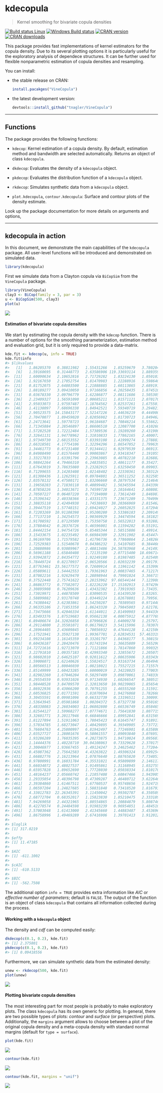 <!-- README.md is generated from README.Rmd. Please edit that file -->
kdecopula
=========

> Kernel smoothing for bivariate copula densities

[![Build status Linux](https://travis-ci.org/tnagler/kdecopula.svg?branch=master)](https://travis-ci.org/tnagler/kdecopula) [![Windows Build status](http://ci.appveyor.com/api/projects/status/github/tnagler/kdecopula?svg=true)](https://ci.appveyor.com/project/tnagler/kdecopula) [![CRAN version](http://www.r-pkg.org/badges/version/kdecopula)](https://cran.r-project.org/web/packages/kdecopula/index.html) [![CRAN downloads](http://cranlogs.r-pkg.org/badges/kdecopula)](https://cran.r-project.org/web/packages/kdecopula/index.html)

This package provides fast implementations of kernel estimators for the copula density. Due to its several plotting options it is particularly useful for the exploratory analysis of dependece structures. It can be further used for flexible nonparametric estimation of copula densities and resampling.

You can install:

-   the stable release on CRAN:

    ``` r
    install.pacakges("VineCopula")
    ```

-   the latest development version:

    ``` r
    devtools::install_github("tnagler/VineCopula")
    ```

------------------------------------------------------------------------

Functions
---------

The package provides the following functions:

-   `kdecop`: Kernel estimation of a copula density. By default, estimation method and bandwidth are selected automatically. Returns an object of class `kdecopula`.

-   `dkdecop`: Evaluates the density of a `kdecopula` object.

-   `pkdecop`: Evaluates the distribution function of a `kdecopula` object.

-   `rkdecop`: Simulates synthetic data from a `kdecopula` object.

-   `plot.kdecopula`, `contour.kdecopula`: Surface and contour plots of the density estimate.

Look up the package documentation for more details on arguments and options,

------------------------------------------------------------------------

kdecopula in action
-------------------

In this document, we demonstrate the main capabilities of the `kdecopula` package. All user-level functions will be introduced and demonstrated on simulated data.

``` r
library(kdecopula)
```

First we simulate data from a Clayton copula via `BiCopSim` from the `VineCopula` package.

``` r
library(VineCopula)
clay3 <- BiCop(family = 3, par = 3)
u <- BiCopSim(500, clay3)
plot(u)
```

![](inst/README-unnamed-chunk-3-1.png)

#### Estimation of bivariate copula densities

We start by estimating the copula density with the `kdecop` function. There is a number of options for the smoothing parameterization, estimation method and evaluation grid, but it is only required to provide a data-matrix.

``` r
kde.fit <- kdecop(u, info = TRUE)
kde.fit$info
#> $likvalues
#>   [1]   1.86205370   0.38811982   1.55431266   1.85259679   3.78020465
#>   [6]   1.59160695   0.31448773   2.63586906 119.33693114   1.88935942
#>  [11]   1.60090634   2.10652816   2.71729282   1.83224130   1.05010351
#>  [16]   1.92167650   2.17052754   1.81470983   1.22288916   1.59864031
#>  [21]   0.81752075   2.64803500   1.21888885   1.60113865   2.68919176
#>  [26]   1.88189277   3.09410050   1.97166856   4.20258435   1.87451027
#>  [31]   0.03678330   2.09796779   1.62286877   2.08111686   1.50530559
#>  [36]   2.23409327   1.56591090   2.00685211   1.81571121   2.07017004
#>  [41]   2.95033073   1.97597487   1.18764562   3.82537261   1.67550183
#>  [46]   1.41138097   7.68696338   1.84942521   7.59340719   3.29482158
#>  [51]   2.90523575  14.15843177   2.52147226   1.44636219   0.44490045
#>  [56]   2.70470077   1.89459020   2.82056982   1.81730723   1.84946248
#>  [61]   2.24713641   1.59778723   1.96184687   1.70846214   5.55662242
#>  [66]   1.71345884   2.28546897   1.86606510   2.12087700   1.41026016
#>  [71]   1.57282528   1.72212484   1.57389536   1.19289260   2.43190045
#>  [76]   2.32641131   1.94778962   1.31010833   1.77862165   2.40007220
#>  [81]   1.97349730   2.68153552   7.83393108   1.41999274   1.27888349
#>  [86]   2.66318501   4.17754106   1.32294296   1.86547052   1.79963987
#>  [91]   1.34461773   0.67231408   7.91344411   6.92979539   1.06913705
#>  [96]   0.84988490   2.81576440   0.99003867   2.93418347   1.19105534
#> [101]   1.33217833   1.63391796   2.23963085   0.40782210   1.82688253
#> [106]   0.98842264   4.79466310   6.24835851   3.48611177   0.35427131
#> [111]   1.67643019   3.78635080   3.23282915   1.63250450   0.09903714
#> [116]   0.71299655   3.14203408   1.02148402   1.22330361   3.30312675
#> [121]   1.81308436   1.12625911   0.89784801   2.36511252   1.92258538
#> [126]   2.03578132   4.47580171   1.83206660   0.28797534   2.21464042
#> [131]   1.19658283   2.71830118   0.40899482   1.56345594   1.84339881
#> [136]   4.87858226   1.34013671   3.74599728   2.10164641   2.60808341
#> [141]   2.70507227   0.06407220   0.77194000   1.73614249   1.84698763
#> [146]   3.25396342   2.40338366   1.43331375   7.23671289   1.70499633
#> [151]   2.38835118   2.42494938   1.74538693  38.20366969   2.81546291
#> [156]   1.39447519   1.57748151   2.69424027   2.26052825   1.67294097
#> [161]   0.72203269  10.91108398   1.95200280   3.53386183   2.20914908
#> [166]   1.77137210   1.34254573   1.90369929   1.34474594   6.18182510
#> [171]   1.91708592   1.87129509   1.75350758   1.56522013   0.93288239
#> [176]   1.37884642   0.28376726   5.46596001   0.11594282   0.55191285
#> [181]   1.84442154   1.94754726   5.85485344   1.58515886   1.49914195
#> [186]   3.15433675   1.02235492   0.66984309   2.32911902   0.45447448
#> [191]   1.96169706   1.71579582   1.41796736   0.77860864   2.14826638
#> [196]   1.72529383   1.51540678   0.84386232   1.54107685   0.38446604
#> [201]   1.20880986   0.93089967   2.48813486  24.58783968   4.24149354
#> [206]   0.56961188   1.65840408   1.72135190   2.07715400  18.69671475
#> [211]   2.93942872   2.84354772   1.92249180   1.81987485   2.02540981
#> [216]   5.78449724   0.82170937   2.06520566   1.02032239   2.09179124
#> [221]   1.87763461  23.56177572   0.72609914   8.11961142   4.15399047
#> [226]   1.05889611   1.54442553   1.79361963   2.00837465   4.71217056
#> [231]   1.87082216   1.92629470   1.28898944   0.79901024   3.36671570
#> [236]   0.37522448   2.75741622   2.28153962  97.66544144   7.12398019
#> [241]   1.86863772   0.77582072   1.82226220  17.15102913   1.97429602
#> [246]   2.30895908   0.76209636   1.43432382   1.73919365   1.73435164
#> [251]   1.73019971   1.44878509   1.83090535   1.61439520   1.83265101
#> [256]   1.58899882   2.93170748   1.03449224   1.82678801   1.79956129
#> [261]   4.74388442   3.62383861   8.54250287   1.70389565   0.97144000
#> [266]   2.96335106   2.71853358   1.86243320   2.79845003   2.62178276
#> [271]   1.73475666   5.42046334   1.61144011   2.81490903   3.94433676
#> [276]   1.83493376   1.87519683   0.95662138   4.00075912   4.87776974
#> [281]   6.89406674  14.32026858   1.87996826   1.64009278   1.25797227
#> [286]   4.29114800   2.35501071   0.06179823   3.54115996   1.78307845
#> [291]   4.28964405   2.43609845   1.70056932   0.47644128   1.42150618
#> [296]   2.17521941   3.35927138   1.99367701   2.62834531  57.46331933
#> [301]   1.99234108   1.16145359   0.33201797   1.84368177   5.30815859
#> [306]   0.60436187   2.28420476   2.01743194   1.36635809   2.56529092
#> [311]  14.72721616   1.92713070   1.71121866   1.78147860   1.99032950
#> [316]   3.22791810   1.09357183   0.42993340   1.32855672   1.20507589
#> [321]   0.98602010   2.64625107   0.92011612   2.08635906   3.03343613
#> [326]   1.59006071   1.62140626   1.55824517   3.93163734   2.06494069
#> [331]   1.80566513   1.80046030   1.08218021   1.75527215   1.71557618
#> [336]   1.85149999   1.60423285   1.60000019   2.34228025   1.77003913
#> [341]   1.82982260   1.67046204   0.50297409   3.09870061   1.74833044
#> [346]   0.29554559   0.93931026   0.97134930   1.60266547   0.38051567
#> [351]   1.98448528   3.84709570   2.32013650  10.90239065   1.85654034
#> [356]   1.86922936   0.43066200   0.70791255   1.46555260   1.31591778
#> [361]   2.60536825   2.01771591   3.81070694   1.94276068   1.78266098
#> [366]   3.30455591   0.09981096   0.66332739   0.13196511   1.30099753
#> [371]   1.53643945   2.05981868   1.00204372   5.87327738   2.95016551
#> [376]   2.48338083   2.26034003  11.06802800   1.66536749   1.05846520
#> [381]   1.82544127   1.59968277   1.07774671   1.75641830   1.80771589
#> [386]   3.32601771   3.20117946   0.66846666   1.89952841   0.63156945
#> [391]   1.81227894   1.51911063   1.78045423   0.61645747   2.91891727
#> [396]   1.57034785   1.68273047   1.40429895   4.39349905   2.73772361
#> [401]   5.76604763   4.25800997   6.81942497   1.77246901   0.63580034
#> [406]   2.03527727   1.28001676   0.58061557   1.89093840   3.07695373
#> [411]   1.93286289   1.76035395   4.20273875   1.94710024   3.09568733
#> [416]   1.14444376   1.40228710  30.04108063   0.73329628   2.37017568
#> [421]   2.30046977   1.93667455   1.49124247   3.24625462   1.77204489
#> [426]   0.45087362   2.75642583   4.43263822   1.49306324   1.69925416
#> [431]   1.66882776   2.16213964   1.07876640   1.88765820   7.73405395
#> [436]   0.97800991   0.16031784   4.35531021   4.95809899   2.14611703
#> [441]   5.66034072   2.48027537   1.91495861   1.31168945   1.03275594
#> [446]   0.65957828   1.89652690   1.77728030   2.05038334   1.81017080
#> [451]   1.48164237   2.05660742   1.21057408   3.60847466   1.94390580
#> [456]   1.29335054   2.48396798   0.47309287   2.46480712   3.62264685
#> [461]   2.39384860   1.61467511   1.67760537   0.95748656   1.92471964
#> [466]   1.06597204   1.24827685   1.58831848   0.73418520   1.81679356
#> [471]   4.33012783  22.26345391   3.11450042   2.99302787   6.35058991
#> [476]   2.68772704   0.68352017   1.15823830   1.85210475   2.33318952
#> [481]   7.94269058   2.44321965   1.80554865   1.20884879   5.80874641
#> [486]   0.42278574   0.24484598   1.91983239   0.96954851   1.48451007
#> [491]   2.57003048   1.61413000   2.41345660   1.44883487   3.45369649
#> [496]   1.86758996   1.49469289   2.67416906   1.39701413   1.91201293
#> 
#> $loglik
#> [1] 317.0219
#> 
#> $effp
#> [1] 11.47185
#> 
#> $AIC
#> [1] -611.1002
#> 
#> $cAIC
#> [1] -610.5133
#> 
#> $BIC
#> [1] -562.7508
```

The additional option `info = TRUE` provides extra information like *AIC* or *effective number of parameters*; default is `FALSE`. The output of the function is an object of class `kdecopula` that contains all information collected during the process.

#### Working with a `kdecopula` object

The density and *cdf* can be computed easily:

``` r
dkdecop(c(0.1, 0.2), kde.fit)
#> [1] 2.375801
pkdecop(c(0.1, 0.2), kde.fit)
#> [1] 0.09418556
```

Furthermore, we can simulate synthetic data from the estimated density:

``` r
unew <- rkdecop(500, kde.fit)
plot(unew)
```

![](inst/README-unnamed-chunk-6-1.png)

#### Plotting bivariate copula densities

The most interesting part for most people is probably to make exploratory plots. The class `kdecopula` has its own generic for plotting. In general, there are two possible types of plots: *contour* and *surface* (or perspective) plots. Additionally, the `margins` argument allows to choose between a plot of the original copula density and a meta-copula density with standard normal margins (default for `type = surface`).

``` r
plot(kde.fit)
```

![](inst/README-unnamed-chunk-7-1.png)

``` r
contour(kde.fit)
```

![](inst/README-unnamed-chunk-8-1.png)

``` r
contour(kde.fit, margins = "unif")
```

![](inst/README-unnamed-chunk-9-1.png)
